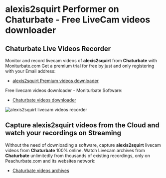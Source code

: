 # alexis2squirt Performer on Chaturbate - Free LiveCam videos downloader

## Chaturbate Live Videos Recorder

Monitor and record livecam videos of **alexis2squirt** from **Chaturbate** with Moniturbate.com
Get a premium trial for free by just and only registering with your Email address:
* [alexis2squirt Premium videos downloader](https://moniturbate.com/request-demo-licence-key.html)

Free livecam videos downloader - Moniturbate Software:
* [Chaturbate videos downloader](https://moniturbate.com/moniturbate-download-software.html)

![alexis2squirt livecam videos recorder](https://peachurnet.com/templates/moniturbate-software.png)


## Capture alexis2squirt videos from the Cloud and watch your recordings on Streaming

Without the need of downloading a software, capture **alexis2squirt** livecam videos from **Chaturbate** 100% online.
Watch Livecam archives from **Chaturbate** unlimitedly from thousands of existing recordings, only on Peachurbate.com and its websites network:
* [Chaturbate videos archives](https://peachurnet.com/)